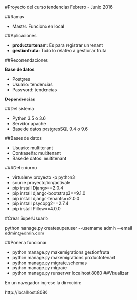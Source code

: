 #Proyecto del curso tendencias Febrero - Junio 2016

##Ramas
* Master. Funciona en local 

##Aplicaciones

* <b>productortenant:</b> Es para registrar un tenant
* <b>gestionfruta:</b> Todo lo relativo a gestionar fruta

##Recomendaciones

<b>Base de datos</b>
* Postgres
* Usuario: tendencias
*  Password: tendencias

 <b>Dependencias</b>

##Del sistema

* Python 3.5 o 3.6
* Servidor apache
* Base de datos postgresSQL 9.4 o 9.6

##Bases de datos

* Usuario: multitenant
* Contraseña: multitenant
* Base de datos: multitenant

###Del entorno

* virtualenv proyecto -p python3
* source proyecto/bin/activate
* pip install Django==2.0.4
* pip install django-bootstrap3==9.1.0
* pip install django-tenants==2.0.0
* pip install psycopg2==2.7.4
* pip install Pillow==4.0.0

#Crear SuperUsuario

python manage.py createsuperuser --username admin --email admin@admin.com

##Poner a funcionar

* python manage.py makemigrations gestionfruta
* python manage.py makemigrations productotenant
* python manage.py migrate_schemas
* python manage.py migrate
* python manage.py runserver localhost:8080
##Visualizar
  
En un navegador ingrese la dirección:

http://localhost:8080
 
